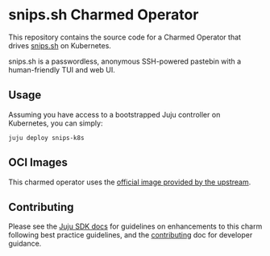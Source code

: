 # snips.sh Charmed Operator

This repository contains the source code for a Charmed Operator that drives [snips.sh](https://snips.sh/) on Kubernetes.

snips.sh is a passwordless, anonymous SSH-powered pastebin with a human-friendly TUI and web UI.


## Usage

Assuming you have access to a bootstrapped Juju controller on Kubernetes, you can simply:

```shell
juju deploy snips-k8s
```


## OCI Images

This charmed operator uses the [official image provided by the upstream](https://ghcr.io/robherley/snips.sh).


## Contributing

Please see the [Juju SDK docs](https://juju.is/docs/sdk) for guidelines on enhancements to this charm following best practice guidelines, and the [contributing](https://github.com/Abuelodelanada/snips-k8s-operator/blob/main/CONTRIBUTING.md) doc for developer guidance.
